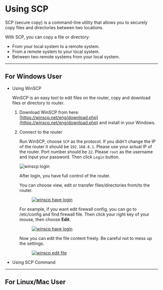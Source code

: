 # Using SCP

SCP (secure copy) is a command-line utility that allows you to securely copy files and directories between two locations.

With SCP, you can copy a file or directory:

* From your local system to a remote system.
* From a remote system to your local system.
* Between two remote systems from your local system.

---

## For Windows User

* Using WinSCP

    WinSCP is an easy tool to edit files on the router, copy and download files or directory to router.

    1. Download WinSCP from here: [https://winscp.net/eng/download.php](https://winscp.net/eng/download.php) and install in your Windows.

    2. Connect to the router

        Run WinSCP, choose `SCP` as the protocol. If you didn't change the IP of the router it should be `192.168.8.1`. Please use your actual IP of the router. Port number should be `22`. Please `root` as the username and input your password. Then click `Login` button.

        ![winscp login](https://static.gl-inet.com/docs/en/2.x/app/src/ssh/winscp1.jpg)

        After login, you have full control of the router.

        You can choose view, edit or transfer files/directories from/to the router.

        <div class="gl-lightbox" itemscope itemtype="http://schema.org/ImageGallery">
            <figure itemprop="associatedMedia" itemscope itemtype="http://schema.org/ImageObject">
                <a href="https://static.gl-inet.com/docs/en/2.x/app/src/ssh/winscp2.jpg" itemprop="contentUrl" data-size="1198x751">
                <img src="https://static.gl-inet.com/docs/en/2.x/app/src/ssh/winscp2.jpg" itemprop="thumbnail" alt="winscp have login" loading="lazy" />
                </a>
            </figure>
        </div>

        For example, if you want edit firewall config, you can go to /etc/config and find firewall file. Then click your right key of your mouse, then choose **Edit**.

        <div class="gl-lightbox" itemscope itemtype="http://schema.org/ImageGallery">
            <figure itemprop="associatedMedia" itemscope itemtype="http://schema.org/ImageObject">
                <a href="https://static.gl-inet.com/docs/en/2.x/app/src/ssh/winscp3.jpg" itemprop="contentUrl" data-size="800x504">
                <img src="https://static.gl-inet.com/docs/en/2.x/app/src/ssh/winscp3.jpg" itemprop="thumbnail" alt="winscp have login" loading="lazy" />
                </a>
            </figure>
        </div>

        Now you can edit the file content freely. Be careful not to mess up the settings.

        <div class="gl-lightbox" itemscope itemtype="http://schema.org/ImageGallery">
            <figure itemprop="associatedMedia" itemscope itemtype="http://schema.org/ImageObject">
                <a href="https://static.gl-inet.com/docs/en/2.x/app/src/ssh/winscp4.jpg" itemprop="contentUrl" data-size="1198x751">
                <img src="https://static.gl-inet.com/docs/en/2.x/app/src/ssh/winscp4.jpg" itemprop="thumbnail" alt="winscp edit file" loading="lazy" />
                </a>
            </figure>
        </div>

* Using SCP Command

---

## For Linux/Mac User
